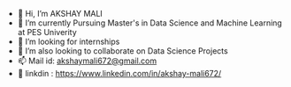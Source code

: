 - 👋 Hi, I’m AKSHAY MALI
- 🌱 I’m currently Pursuing Master's in Data Science and Machine Learning at PES Univerity
- 👯 I’m looking for internships
- 💞️ I’m also looking to collaborate on Data Science Projects
- 📫 Mail id: akshaymali672@gmail.com
- :link: linkdin : https://www.linkedin.com/in/akshay-mali672/



<!---
Akshay672/Akshay672 is a ✨ special ✨ repository because its `README.md` (this file) appears on your GitHub profile.
You can click the Preview link to take a look at your changes.
--->

